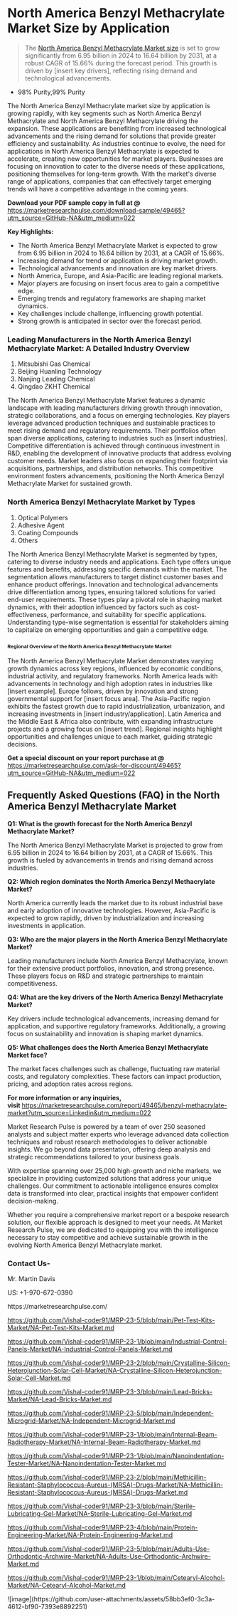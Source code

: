 <h1>North America Benzyl Methacrylate Market&nbsp;Size by Application</h1><blockquote><p>The <a href="https://marketresearchpulse.com/download-sample/49465?utm_source=GitHub-NA&amp;utm_medium=022">North America Benzyl Methacrylate Market size</a> is set to grow significantly from 6.95 billion in 2024 to 16.64 billion by 2031, at a robust CAGR of 15.66% during the forecast period. This growth is driven by [insert key drivers], reflecting rising demand and technological advancements.</p></blockquote><ul><li>98% Purity,99% Purity</li></ul><p>The North America Benzyl Methacrylate market size by application is growing rapidly, with key segments such as North America Benzyl Methacrylate and North America Benzyl Methacrylate driving the expansion. These applications are benefiting from increased technological advancements and the rising demand for solutions that provide greater efficiency and sustainability. As industries continue to evolve, the need for applications in North America Benzyl Methacrylate is expected to accelerate, creating new opportunities for market players. Businesses are focusing on innovation to cater to the diverse needs of these applications, positioning themselves for long-term growth. With the market's diverse range of applications, companies that can effectively target emerging trends will have a competitive advantage in the coming years.</p><p><strong>Download your PDF sample copy in full at @ </strong><a href="https://marketresearchpulse.com/download-sample/49465?utm_source=GitHub-NA&amp;utm_medium=022">https://marketresearchpulse.com/download-sample/49465?utm_source=GitHub-NA&amp;utm_medium=022</a></p><p><strong>Key Highlights: </strong></p><ul><li>The North America Benzyl Methacrylate Market is expected to grow from 6.95 billion in 2024 to 16.64 billion by 2031, at a CAGR of 15.66%.</li><li>Increasing demand for trend or application is driving market growth.</li><li>Technological advancements and innovation are key market drivers.</li><li>North America, Europe, and Asia-Pacific are leading regional markets.</li><li>Major players are focusing on insert focus area to gain a competitive edge.</li><li>Emerging trends and regulatory frameworks are shaping market dynamics.</li><li>Key challenges include challenge, influencing growth potential.</li><li>Strong growth is anticipated in sector over the forecast period.</li></ul><h3>Leading Manufacturers in the North America Benzyl Methacrylate Market: A Detailed Industry Overview</h3><ol><li>Mitsubishi Gas Chemical</li><li>Beijing Huanling Technology</li><li>Nanjing Leading Chemical</li><li>Qingdao ZKHT Chemical</li></ol><div class="flex max-w-full flex-col flex-grow"><div class="min-h-8 text-message flex w-full flex-col items-end gap-2 whitespace-normal break-words [.text-message+&amp;]:mt-5" dir="auto" data-message-author-role="assistant" data-message-id="fd8432e4-4910-450d-b182-61b7bfb0a01f" data-message-model-slug="gpt-4o"><div class="flex w-full flex-col gap-1 empty:hidden first:pt-[3px]"><div class="markdown prose w-full break-words dark:prose-invert light"><p>The North America Benzyl Methacrylate Market features a dynamic landscape with leading manufacturers driving growth through innovation, strategic collaborations, and a focus on emerging technologies. Key players leverage advanced production techniques and sustainable practices to meet rising demand and regulatory requirements. Their portfolios often span diverse applications, catering to industries such as [insert industries]. Competitive differentiation is achieved through continuous investment in R&amp;D, enabling the development of innovative products that address evolving customer needs. Market leaders also focus on expanding their footprint via acquisitions, partnerships, and distribution networks. This competitive environment fosters advancements, positioning the North America Benzyl Methacrylate Market for sustained growth.</p></div></div></div></div><h3>North America Benzyl Methacrylate Market by Types</h3><ol><li>Optical Polymers<li> Adhesive Agent<li> Coating Compounds<li> Others</li></ol><div class="flex max-w-full flex-col flex-grow"><div class="min-h-8 text-message flex w-full flex-col items-end gap-2 whitespace-normal break-words [.text-message+&amp;]:mt-5" dir="auto" data-message-author-role="assistant" data-message-id="084470be-0bb7-4664-bddf-5156b4f41249" data-message-model-slug="gpt-4o-mini"><div class="flex w-full flex-col gap-1 empty:hidden first:pt-[3px]"><div class="markdown prose w-full break-words dark:prose-invert light"><p>The North America Benzyl Methacrylate Market is segmented by types, catering to diverse industry needs and applications. Each type offers unique features and benefits, addressing specific demands within the market. The segmentation allows manufacturers to target distinct customer bases and enhance product offerings. Innovation and technological advancements drive differentiation among types, ensuring tailored solutions for varied end-user requirements. These types play a pivotal role in shaping market dynamics, with their adoption influenced by factors such as cost-effectiveness, performance, and suitability for specific applications. Understanding type-wise segmentation is essential for stakeholders aiming to capitalize on emerging opportunities and gain a competitive edge.</p></div></div></div></div><h3><span style="font-size: 11px;">Regional Overview of the North America Benzyl Methacrylate Market</span></h3><div class="flex max-w-full flex-col flex-grow"><div class="min-h-8 text-message flex w-full flex-col items-end gap-2 whitespace-normal break-words [.text-message+&amp;]:mt-5" dir="auto" data-message-author-role="assistant" data-message-id="e9038762-ce64-4e30-91c9-9bd413514231" data-message-model-slug="gpt-4o-mini"><div class="flex w-full flex-col gap-1 empty:hidden first:pt-[3px]"><div class="markdown prose w-full break-words dark:prose-invert light"><p>The North America Benzyl Methacrylate Market demonstrates varying growth dynamics across key regions, influenced by economic conditions, industrial activity, and regulatory frameworks. North America leads with advancements in technology and high adoption rates in industries like [insert example]. Europe follows, driven by innovation and strong governmental support for [insert focus area]. The Asia-Pacific region exhibits the fastest growth due to rapid industrialization, urbanization, and increasing investments in [insert industry/application]. Latin America and the Middle East &amp; Africa also contribute, with expanding infrastructure projects and a growing focus on [insert trend]. Regional insights highlight opportunities and challenges unique to each market, guiding strategic decisions.</p></div></div></div></div><p><strong>Get a special discount on your report purchase at @ </strong><a href="https://marketresearchpulse.com/ask-for-discount/49465?utm_source=GitHub-NA&amp;utm_medium=022">https://marketresearchpulse.com/ask-for-discount/49465?utm_source=GitHub-NA&amp;utm_medium=022</a></p><h2>Frequently Asked Questions (FAQ) in the North America Benzyl Methacrylate Market</h2><p><strong>Q1: What is the growth forecast for the North America Benzyl Methacrylate Market?</strong></p><p>The North America Benzyl Methacrylate Market is projected to grow from 6.95 billion in 2024 to 16.64 billion by 2031, at a CAGR of 15.66%. This growth is fueled by advancements in trends and rising demand across industries.</p><p><strong>Q2: Which region dominates the North America Benzyl Methacrylate Market?</strong></p><p>North America currently leads the market due to its robust industrial base and early adoption of innovative technologies. However, Asia-Pacific is expected to grow rapidly, driven by industrialization and increasing investments in application.</p><p><strong>Q3: Who are the major players in the North America Benzyl Methacrylate Market?</strong></p><p>Leading manufacturers include North America Benzyl Methacrylate, known for their extensive product portfolios, innovation, and strong presence. These players focus on R&amp;D and strategic partnerships to maintain competitiveness.</p><p><strong>Q4: What are the key drivers of the North America Benzyl Methacrylate Market?</strong></p><p>Key drivers include technological advancements, increasing demand for application, and supportive regulatory frameworks. Additionally, a growing focus on sustainability and innovation is shaping market dynamics.</p><p><strong>Q5: What challenges does the North America Benzyl Methacrylate Market face?</strong></p><p>The market faces challenges such as challenge, fluctuating raw material costs, and regulatory complexities. These factors can impact production, pricing, and adoption rates across regions.</p><p><strong>For more information or any inquiries, visit&nbsp;</strong><a href="https://marketresearchpulse.com/report/49465/benzyl-methacrylate-market?utm_source=Linkedin&utm_medium=022">https://marketresearchpulse.com/report/49465/benzyl-methacrylate-market?utm_source=Linkedin&utm_medium=022</a></p><p>Market Research Pulse is powered by a team of over 250 seasoned analysts and subject matter experts who leverage advanced data collection techniques and robust research methodologies to deliver actionable insights. We go beyond data presentation, offering deep analysis and strategic recommendations tailored to your business goals.</p><p>With expertise spanning over 25,000 high-growth and niche markets, we specialize in providing customized solutions that address your unique challenges. Our commitment to actionable intelligence ensures complex data is transformed into clear, practical insights that empower confident decision-making.</p><p>Whether you require a comprehensive market report or a bespoke research solution, our flexible approach is designed to meet your needs. At Market Research Pulse, we are dedicated to equipping you with the intelligence necessary to stay competitive and achieve sustainable growth in the evolving North America Benzyl Methacrylate market.</p><h3><strong>Contact Us-</strong></h3><p>Mr. Martin Davis</p><p>US: +1-970-672-0390</p><p>https://marketresearchpulse.com/</p><p><a href="https://github.com/Vishal-coder91/MRP-23-5/blob/main/Pet-Test-Kits-Market/NA-Pet-Test-Kits-Market.md">https://github.com/Vishal-coder91/MRP-23-5/blob/main/Pet-Test-Kits-Market/NA-Pet-Test-Kits-Market.md</a></p><p><a href="https://github.com/Vishal-coder91/MRP-23-1/blob/main/Industrial-Control-Panels-Market/NA-Industrial-Control-Panels-Market.md">https://github.com/Vishal-coder91/MRP-23-1/blob/main/Industrial-Control-Panels-Market/NA-Industrial-Control-Panels-Market.md</a></p><p><a href="https://github.com/Vishal-coder91/MRP-23-2/blob/main/Crystalline-Silicon-Heterojunction-Solar-Cell-Market/NA-Crystalline-Silicon-Heterojunction-Solar-Cell-Market.md">https://github.com/Vishal-coder91/MRP-23-2/blob/main/Crystalline-Silicon-Heterojunction-Solar-Cell-Market/NA-Crystalline-Silicon-Heterojunction-Solar-Cell-Market.md</a></p><p><a href="https://github.com/Vishal-coder91/MRP-23-3/blob/main/Lead-Bricks-Market/NA-Lead-Bricks-Market.md">https://github.com/Vishal-coder91/MRP-23-3/blob/main/Lead-Bricks-Market/NA-Lead-Bricks-Market.md</a></p><p><a href="https://github.com/Vishal-coder91/MRP-23-5/blob/main/Independent-Microgrid-Market/NA-Independent-Microgrid-Market.md">https://github.com/Vishal-coder91/MRP-23-5/blob/main/Independent-Microgrid-Market/NA-Independent-Microgrid-Market.md</a></p><p><a href="https://github.com/Vishal-coder91/MRP-23-1/blob/main/Internal-Beam-Radiotherapy-Market/NA-Internal-Beam-Radiotherapy-Market.md">https://github.com/Vishal-coder91/MRP-23-1/blob/main/Internal-Beam-Radiotherapy-Market/NA-Internal-Beam-Radiotherapy-Market.md</a></p><p><a href="https://github.com/Vishal-coder91/MRP-23-1/blob/main/Nanoindentation-Tester-Market/NA-Nanoindentation-Tester-Market.md">https://github.com/Vishal-coder91/MRP-23-1/blob/main/Nanoindentation-Tester-Market/NA-Nanoindentation-Tester-Market.md</a></p><p><a href="https://github.com/Vishal-coder91/MRP-23-2/blob/main/Methicillin-Resistant-Staphylococcus-Aureus-(MRSA)-Drugs-Market/NA-Methicillin-Resistant-Staphylococcus-Aureus-(MRSA)-Drugs-Market.md">https://github.com/Vishal-coder91/MRP-23-2/blob/main/Methicillin-Resistant-Staphylococcus-Aureus-(MRSA)-Drugs-Market/NA-Methicillin-Resistant-Staphylococcus-Aureus-(MRSA)-Drugs-Market.md</a></p><p><a href="https://github.com/Vishal-coder91/MRP-23-3/blob/main/Sterile-Lubricating-Gel-Market/NA-Sterile-Lubricating-Gel-Market.md">https://github.com/Vishal-coder91/MRP-23-3/blob/main/Sterile-Lubricating-Gel-Market/NA-Sterile-Lubricating-Gel-Market.md</a></p><p><a href="https://github.com/Vishal-coder91/MRP-23-4/blob/main/Protein-Engineering-Market/NA-Protein-Engineering-Market.md">https://github.com/Vishal-coder91/MRP-23-4/blob/main/Protein-Engineering-Market/NA-Protein-Engineering-Market.md</a></p><p><a href="https://github.com/Vishal-coder91/MRP-23-5/blob/main/Adults-Use-Orthodontic-Archwire-Market/NA-Adults-Use-Orthodontic-Archwire-Market.md">https://github.com/Vishal-coder91/MRP-23-5/blob/main/Adults-Use-Orthodontic-Archwire-Market/NA-Adults-Use-Orthodontic-Archwire-Market.md</a></p><p><a href="https://github.com/Vishal-coder91/MRP-23-1/blob/main/Cetearyl-Alcohol-Market/NA-Cetearyl-Alcohol-Market.md">https://github.com/Vishal-coder91/MRP-23-1/blob/main/Cetearyl-Alcohol-Market/NA-Cetearyl-Alcohol-Market.md</a></p>
![image](https://github.com/user-attachments/assets/58bb3ef0-3c3a-4612-bf90-7393e8892251)
